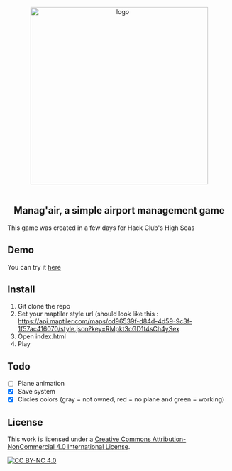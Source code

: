 <p align="center">
  <img src="https://github.com/user-attachments/assets/8b42e5fd-4b7d-4cdc-8c3d-cd84af8c2608" alt="logo" width="400"/><br><br>
  <h2 align="center" >Manag'air, a simple airport management game</h2>
</p>

This game was created in a few days for Hack Club's High Seas


## Demo
You can try it [here](https://managair.pages.dev/)

## Install

1. Git clone the repo
2. Set your maptiler style url (should look like this : https://api.maptiler.com/maps/cd96539f-d84d-4d59-9c3f-1f57ac416070/style.json?key=RMpkt3cGD1t4sCh4ySex
3. Open index.html
4. Play

## Todo
- [ ] Plane animation
- [x] Save system
- [x] Circles colors (gray = not owned, red = no plane and green = working)

## License
This work is licensed under a
[Creative Commons Attribution-NonCommercial 4.0 International License][cc-by-nc].

[![CC BY-NC 4.0][cc-by-nc-image]][cc-by-nc]

[cc-by-nc]: https://creativecommons.org/licenses/by-nc/4.0/
[cc-by-nc-image]: https://licensebuttons.net/l/by-nc/4.0/88x31.png
